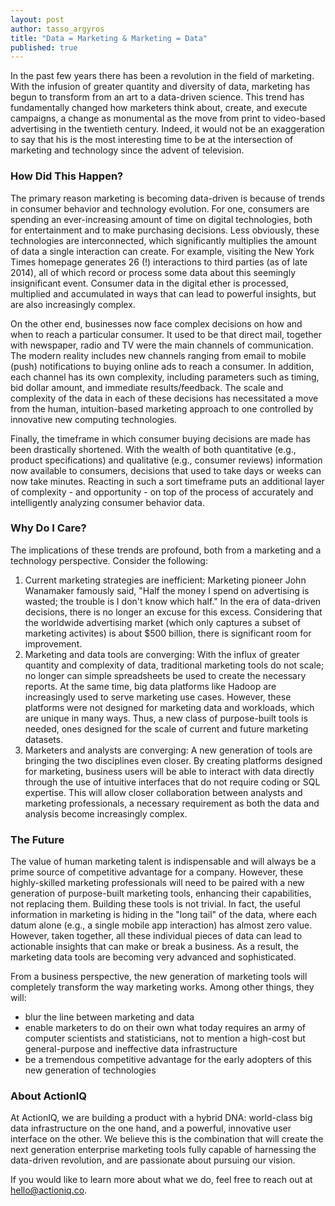 ```yaml
---
layout: post
author: tasso_argyros
title: "Data = Marketing & Marketing = Data"
published: true
---
```



In the past few years there has been a revolution in the field of marketing. With the infusion of greater quantity and diversity of data, marketing has begun to transform from an art to a data-driven science. This trend has fundamentally changed how marketers think about, create, and execute campaigns, a change as monumental as the move from print to video-based advertising in the twentieth century. Indeed, it would not be an exaggeration to say that his is the most interesting time to be at the intersection of marketing and technology since the advent of television.

### How Did This Happen?

The primary reason marketing is becoming data-driven is because of trends in consumer behavior and technology evolution. For one, consumers are spending an ever-increasing amount of time on digital technologies, both for entertainment and to make purchasing decisions. Less obviously, these technologies are interconnected, which significantly multiplies the amount of data a single interaction can create. For example, visiting the New York Times homepage generates 26 (!) interactions to third parties (as of late 2014), all of which record or process some data about this seemingly insignificant event. Consumer data in the digital ether is processed, multiplied and accumulated in ways that can lead to powerful insights, but are also increasingly complex.

On the other end, businesses now face complex decisions on how and when to reach a particular consumer. It used to be that direct mail, together with newspaper, radio and TV were the main channels of communication. The modern reality includes new channels ranging from email to mobile (push) notifications to buying online ads to reach a consumer. In addition, each channel has its own complexity, including parameters such as timing, bid dollar amount, and immediate results/feedback. The scale and complexity of the data in each of these decisions has necessitated a move from the human, intuition-based marketing approach to one controlled by innovative new computing technologies.

Finally, the timeframe in which consumer buying decisions are made has been drastically shortened. With the wealth of both quantitative (e.g., product specifications) and qualitative (e.g., consumer reviews) information now available to consumers, decisions that used to take days or weeks can now take minutes. Reacting in such a sort timeframe puts an additional layer of complexity - and opportunity - on top of the process of accurately and intelligently analyzing consumer behavior data.

### Why Do I Care?

The implications of these trends are profound, both from a marketing and a technology perspective. Consider the following:

1. Current marketing strategies are inefficient: Marketing pioneer John Wanamaker famously said, "Half the money I spend on advertising is wasted; the trouble is I don't know which half." In the era of data-driven decisions, there is no longer an excuse for this excess. Considering that the worldwide advertising market (which only captures a subset of marketing activites) is about $500 billion, there is significant room for improvement.
2. Marketing and data tools are converging: With the influx of greater quantity and complexity of data, traditional marketing tools do not scale; no longer can simple spreadsheets be used to create the necessary reports. At the same time, big data platforms like Hadoop are increasingly used to serve marketing use cases. However, these platforms were not designed for marketing data and workloads, which are unique in many ways. Thus, a new class of purpose-built tools is needed, ones designed for the scale of current and future marketing datasets.
3. Marketers and analysts are converging: A new generation of tools are bringing the two disciplines even closer. By creating platforms designed for marketing, business users will be able to interact with data directly through the use of intuitive interfaces that do not require coding or SQL expertise. This will allow closer collaboration between analysts and marketing professionals, a necessary requirement as both the data and analysis become increasingly complex.

### The Future

The value of human marketing talent is indispensable and will always be a prime source of competitive advantage for a company. However, these highly-skilled marketing professionals will need to be paired with a new generation of purpose-built marketing tools, enhancing their capabilities, not replacing them. Building these tools is not trivial. In fact, the useful information in marketing is hiding in the "long tail" of the data, where each datum alone (e.g., a single mobile app interaction) has almost zero value. However, taken together, all these individual pieces of data can lead to actionable insights that can make or break a business. As a result, the marketing data tools are becoming very advanced and sophisticated.

From a business perspective, the new generation of marketing tools will completely transform the way marketing works. Among other things, they will:

*  blur the line between marketing and data
*  enable marketers to do on their own what today requires an army of computer scientists and statisticians, not to mention a high-cost but general-purpose and ineffective data infrastructure
*  be a tremendous competitive advantage for the early adopters of this new generation of technologies

### About ActionIQ

At ActionIQ, we are building a product with a hybrid DNA: world-class big data infrastructure on the one hand, and a powerful, innovative user interface on the other. We believe this is the combination that will create the next generation enterprise marketing tools fully capable of harnessing the data-driven revolution, and are passionate about pursuing our vision.  

If you would like to learn more about what we do, feel free to reach out at [hello@actioniq.co](mailto:hello@actioniq.co).
